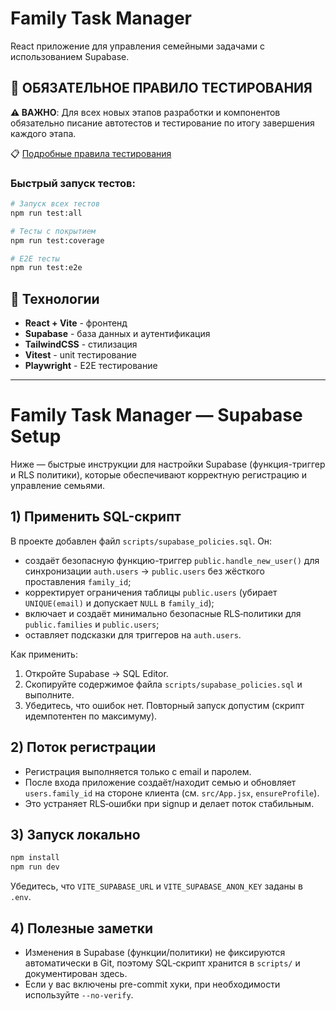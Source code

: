 # Family Task Manager

React приложение для управления семейными задачами с использованием Supabase.

## 🧪 ОБЯЗАТЕЛЬНОЕ ПРАВИЛО ТЕСТИРОВАНИЯ

**⚠️ ВАЖНО**: Для всех новых этапов разработки и компонентов обязательно писание автотестов и тестирование по итогу завершения каждого этапа.

📋 [Подробные правила тестирования](./docs/TESTING_RULES.md)

### Быстрый запуск тестов:
```bash
# Запуск всех тестов
npm run test:all

# Тесты с покрытием
npm run test:coverage

# E2E тесты
npm run test:e2e
```

## 🚀 Технологии

- **React + Vite** - фронтенд
- **Supabase** - база данных и аутентификация
- **TailwindCSS** - стилизация
- **Vitest** - unit тестирование
- **Playwright** - E2E тестирование

---

# Family Task Manager — Supabase Setup

Ниже — быстрые инструкции для настройки Supabase (функция-триггер и RLS политики), которые обеспечивают корректную регистрацию и управление семьями.

## 1) Применить SQL-скрипт

В проекте добавлен файл `scripts/supabase_policies.sql`. Он:

- создаёт безопасную функцию-триггер `public.handle_new_user()` для синхронизации `auth.users` → `public.users` без жёсткого проставления `family_id`;
- корректирует ограничения таблицы `public.users` (убирает `UNIQUE(email)` и допускает `NULL` в `family_id`);
- включает и создаёт минимально безопасные RLS‑политики для `public.families` и `public.users`;
- оставляет подсказки для триггеров на `auth.users`.

Как применить:

1. Откройте Supabase → SQL Editor.
2. Скопируйте содержимое файла `scripts/supabase_policies.sql` и выполните.
3. Убедитесь, что ошибок нет. Повторный запуск допустим (скрипт идемпотентен по максимуму).

## 2) Поток регистрации

- Регистрация выполняется только с email и паролем.
- После входа приложение создаёт/находит семью и обновляет `users.family_id` на стороне клиента (см. `src/App.jsx`, `ensureProfile`).
- Это устраняет RLS‑ошибки при signup и делает поток стабильным.

## 3) Запуск локально

```bash
npm install
npm run dev
```

Убедитесь, что `VITE_SUPABASE_URL` и `VITE_SUPABASE_ANON_KEY` заданы в `.env`.

## 4) Полезные заметки

- Изменения в Supabase (функции/политики) не фиксируются автоматически в Git, поэтому SQL‑скрипт хранится в `scripts/` и документирован здесь.
- Если у вас включены pre-commit хуки, при необходимости используйте `--no-verify`.

